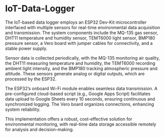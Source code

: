 # IoT-Data-Logger
The IoT-based data logger employs an ESP32 Dev-Kit microcontroller interfaced with multiple sensors for real-time environmental data acquisition and transmission. The system components include the MQ-135 gas sensor, DHT11 temperature and humidity sensor, TEMT6000 light sensor, BMP180 pressure sensor, a Vero board with jumper cables for connectivity, and a stable power supply.  

Sensor data is collected periodically, with the MQ-135 monitoring air quality, the DHT11 measuring temperature and humidity, the TEMT6000 recording ambient light intensity, and the BMP180 tracking atmospheric pressure and altitude. These sensors generate analog or digital outputs, which are processed by the ESP32.  

The ESP32’s onboard Wi-Fi module enables seamless data transmission. A pre-configured cloud-based script (e.g., Google Apps Script) facilitates data upload to Google Sheets every 10 seconds, ensuring continuous and synchronized logging. The Vero board organizes connections, enhancing system reliability.  

This implementation offers a robust, cost-effective solution for environmental monitoring, with real-time data storage accessible remotely for analysis and decision-making.
